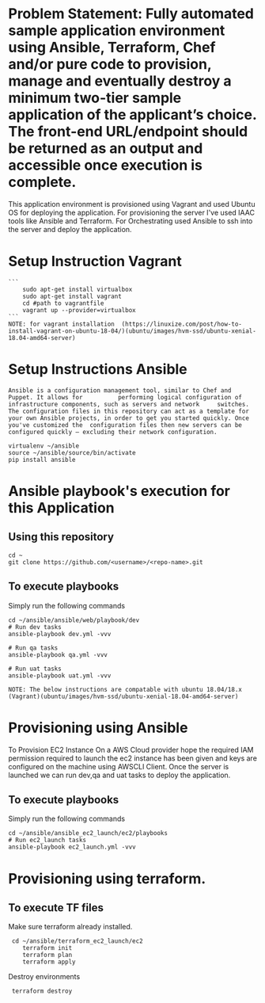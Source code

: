 # Problem Statement: Fully automated sample application environment using Ansible, Terraform, Chef and/or pure code to provision, manage and eventually destroy a minimum two-tier sample application of the applicant’s choice. The front-end URL/endpoint should be returned as an output and accessible once execution is complete.

This application environment is provisioned using Vagrant and used Ubuntu OS for deploying the application. For provisioning the server I've used IAAC tools like Ansible and Terraform. For Orchestrating used Ansible to ssh into the server and deploy the application.

# Setup Instruction Vagrant
    ```
        sudo apt-get install virtualbox
        sudo apt-get install vagrant
        cd #path to vagrantfile
        vagrant up --provider=virtualbox
    ```
    NOTE: for vagrant installation  (https://linuxize.com/post/how-to-install-vagrant-on-ubuntu-18-04/)(ubuntu/images/hvm-ssd/ubuntu-xenial-18.04-amd64-server)
  

# Setup Instructions Ansible
```Ansible is a configuration management tool, similar to Chef and Puppet. It allows for          performing logical configuration of infrastructure components, such as servers and network     switches. The configuration files in this repository can act as a template for your own Ansible projects, in order to get you started quickly. Once you've customized the  configuration files then new servers can be configured quickly — excluding their network configuration.```

    virtualenv ~/ansible
    source ~/ansible/source/bin/activate
    pip install ansible

# Ansible playbook's execution for this Application

## Using this repository

```
cd ~
git clone https://github.com/<username>/<repo-name>.git
```

## To execute playbooks

Simply run the following commands

```
cd ~/ansible/ansible/web/playbook/dev
# Run dev tasks
ansible-playbook dev.yml -vvv

# Run qa tasks
ansible-playbook qa.yml -vvv

# Run uat tasks
ansible-playbook uat.yml -vvv
```

    NOTE: The below instructions are compatable with ubuntu 18.04/18.x (Vagrant)(ubuntu/images/hvm-ssd/ubuntu-xenial-18.04-amd64-server)


# Provisioning using Ansible

 To Provision EC2 Instance On a AWS Cloud provider hope the required IAM permission required to launch the ec2 instance has been given and keys are configured on the machine using AWSCLI Client. Once the server is launched we can run dev,qa and uat tasks to deploy the application.

## To execute playbooks

Simply run the following commands

```
cd ~/ansible/ansible_ec2_launch/ec2/playbooks
# Run ec2_launch tasks
ansible-playbook ec2_launch.yml -vvv
```


# Provisioning using terraform.

## To execute TF files

Make sure terraform already installed.

```
 cd ~/ansible/terraform_ec2_launch/ec2
    terraform init
    terraform plan
    terraform apply
```

Destroy environments

```
 terraform destroy
```